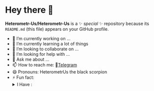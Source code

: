 # Hey there 👋

**Heterometr-Us/Heterometr-Us** is a ✨ _special_ ✨ repository because its `README.md` (this file) appears on your GitHub profile.


- 🔭 I’m currently working on ...
- 🌱 I’m currently learning a lot of things
- 👯 I’m looking to collaborate on ...
- 🤔 I’m looking for help with ...
- 💬 Ask me about ...
- 📫 How to reach me: 🚀[Telegram](https://t.me/TheRealMahdi_O)
- 😄 Pronouns: HeterometrUs the black scorpion
- ⚡ Fun fact:<details><summary>I Have :</summary>
    Big *di©k*</details>
